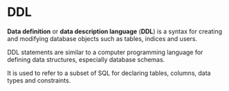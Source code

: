 # DDL
**Data definition** or **data description language** (**DDL**) is a syntax for creating and modifying database objects such as tables, indices and users.

DDL statements are similar to a computer programming language for defining data structures, especially database schemas.

It is used to refer to a subset of SQL for declaring tables, columns, data types and constraints.